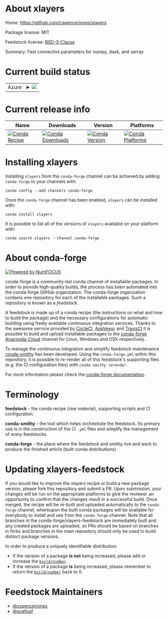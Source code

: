 About xlayers
=============

Home: https://github.com/cspencerjones/xlayers

Package license: MIT

Feedstock license: [BSD-3-Clause](https://github.com/conda-forge/xlayers-feedstock/blob/master/LICENSE.txt)

Summary: Fast convective parameters for numpy, dask, and xarray

Current build status
====================


<table>
    
  <tr>
    <td>Azure</td>
    <td>
      <details>
        <summary>
          <a href="https://dev.azure.com/conda-forge/feedstock-builds/_build/latest?definitionId=8830&branchName=master">
            <img src="https://dev.azure.com/conda-forge/feedstock-builds/_apis/build/status/xlayers-feedstock?branchName=master">
          </a>
        </summary>
        <table>
          <thead><tr><th>Variant</th><th>Status</th></tr></thead>
          <tbody><tr>
              <td>linux_64_fortran_compiler_version7python3.6.____cpython</td>
              <td>
                <a href="https://dev.azure.com/conda-forge/feedstock-builds/_build/latest?definitionId=8830&branchName=master">
                  <img src="https://dev.azure.com/conda-forge/feedstock-builds/_apis/build/status/xlayers-feedstock?branchName=master&jobName=linux&configuration=linux_64_fortran_compiler_version7python3.6.____cpython" alt="variant">
                </a>
              </td>
            </tr><tr>
              <td>linux_64_fortran_compiler_version7python3.7.____cpython</td>
              <td>
                <a href="https://dev.azure.com/conda-forge/feedstock-builds/_build/latest?definitionId=8830&branchName=master">
                  <img src="https://dev.azure.com/conda-forge/feedstock-builds/_apis/build/status/xlayers-feedstock?branchName=master&jobName=linux&configuration=linux_64_fortran_compiler_version7python3.7.____cpython" alt="variant">
                </a>
              </td>
            </tr><tr>
              <td>linux_64_fortran_compiler_version7python3.8.____cpython</td>
              <td>
                <a href="https://dev.azure.com/conda-forge/feedstock-builds/_build/latest?definitionId=8830&branchName=master">
                  <img src="https://dev.azure.com/conda-forge/feedstock-builds/_apis/build/status/xlayers-feedstock?branchName=master&jobName=linux&configuration=linux_64_fortran_compiler_version7python3.8.____cpython" alt="variant">
                </a>
              </td>
            </tr><tr>
              <td>linux_64_fortran_compiler_version9python3.6.____cpython</td>
              <td>
                <a href="https://dev.azure.com/conda-forge/feedstock-builds/_build/latest?definitionId=8830&branchName=master">
                  <img src="https://dev.azure.com/conda-forge/feedstock-builds/_apis/build/status/xlayers-feedstock?branchName=master&jobName=linux&configuration=linux_64_fortran_compiler_version9python3.6.____cpython" alt="variant">
                </a>
              </td>
            </tr><tr>
              <td>linux_64_fortran_compiler_version9python3.7.____cpython</td>
              <td>
                <a href="https://dev.azure.com/conda-forge/feedstock-builds/_build/latest?definitionId=8830&branchName=master">
                  <img src="https://dev.azure.com/conda-forge/feedstock-builds/_apis/build/status/xlayers-feedstock?branchName=master&jobName=linux&configuration=linux_64_fortran_compiler_version9python3.7.____cpython" alt="variant">
                </a>
              </td>
            </tr><tr>
              <td>linux_64_fortran_compiler_version9python3.8.____cpython</td>
              <td>
                <a href="https://dev.azure.com/conda-forge/feedstock-builds/_build/latest?definitionId=8830&branchName=master">
                  <img src="https://dev.azure.com/conda-forge/feedstock-builds/_apis/build/status/xlayers-feedstock?branchName=master&jobName=linux&configuration=linux_64_fortran_compiler_version9python3.8.____cpython" alt="variant">
                </a>
              </td>
            </tr><tr>
              <td>osx_64_fortran_compiler_version7python3.6.____cpython</td>
              <td>
                <a href="https://dev.azure.com/conda-forge/feedstock-builds/_build/latest?definitionId=8830&branchName=master">
                  <img src="https://dev.azure.com/conda-forge/feedstock-builds/_apis/build/status/xlayers-feedstock?branchName=master&jobName=osx&configuration=osx_64_fortran_compiler_version7python3.6.____cpython" alt="variant">
                </a>
              </td>
            </tr><tr>
              <td>osx_64_fortran_compiler_version7python3.7.____cpython</td>
              <td>
                <a href="https://dev.azure.com/conda-forge/feedstock-builds/_build/latest?definitionId=8830&branchName=master">
                  <img src="https://dev.azure.com/conda-forge/feedstock-builds/_apis/build/status/xlayers-feedstock?branchName=master&jobName=osx&configuration=osx_64_fortran_compiler_version7python3.7.____cpython" alt="variant">
                </a>
              </td>
            </tr><tr>
              <td>osx_64_fortran_compiler_version7python3.8.____cpython</td>
              <td>
                <a href="https://dev.azure.com/conda-forge/feedstock-builds/_build/latest?definitionId=8830&branchName=master">
                  <img src="https://dev.azure.com/conda-forge/feedstock-builds/_apis/build/status/xlayers-feedstock?branchName=master&jobName=osx&configuration=osx_64_fortran_compiler_version7python3.8.____cpython" alt="variant">
                </a>
              </td>
            </tr><tr>
              <td>osx_64_fortran_compiler_version9python3.6.____cpython</td>
              <td>
                <a href="https://dev.azure.com/conda-forge/feedstock-builds/_build/latest?definitionId=8830&branchName=master">
                  <img src="https://dev.azure.com/conda-forge/feedstock-builds/_apis/build/status/xlayers-feedstock?branchName=master&jobName=osx&configuration=osx_64_fortran_compiler_version9python3.6.____cpython" alt="variant">
                </a>
              </td>
            </tr><tr>
              <td>osx_64_fortran_compiler_version9python3.7.____cpython</td>
              <td>
                <a href="https://dev.azure.com/conda-forge/feedstock-builds/_build/latest?definitionId=8830&branchName=master">
                  <img src="https://dev.azure.com/conda-forge/feedstock-builds/_apis/build/status/xlayers-feedstock?branchName=master&jobName=osx&configuration=osx_64_fortran_compiler_version9python3.7.____cpython" alt="variant">
                </a>
              </td>
            </tr><tr>
              <td>osx_64_fortran_compiler_version9python3.8.____cpython</td>
              <td>
                <a href="https://dev.azure.com/conda-forge/feedstock-builds/_build/latest?definitionId=8830&branchName=master">
                  <img src="https://dev.azure.com/conda-forge/feedstock-builds/_apis/build/status/xlayers-feedstock?branchName=master&jobName=osx&configuration=osx_64_fortran_compiler_version9python3.8.____cpython" alt="variant">
                </a>
              </td>
            </tr>
          </tbody>
        </table>
      </details>
    </td>
  </tr>
</table>

Current release info
====================

| Name | Downloads | Version | Platforms |
| --- | --- | --- | --- |
| [![Conda Recipe](https://img.shields.io/badge/recipe-xlayers-green.svg)](https://anaconda.org/conda-forge/xlayers) | [![Conda Downloads](https://img.shields.io/conda/dn/conda-forge/xlayers.svg)](https://anaconda.org/conda-forge/xlayers) | [![Conda Version](https://img.shields.io/conda/vn/conda-forge/xlayers.svg)](https://anaconda.org/conda-forge/xlayers) | [![Conda Platforms](https://img.shields.io/conda/pn/conda-forge/xlayers.svg)](https://anaconda.org/conda-forge/xlayers) |

Installing xlayers
==================

Installing `xlayers` from the `conda-forge` channel can be achieved by adding `conda-forge` to your channels with:

```
conda config --add channels conda-forge
```

Once the `conda-forge` channel has been enabled, `xlayers` can be installed with:

```
conda install xlayers
```

It is possible to list all of the versions of `xlayers` available on your platform with:

```
conda search xlayers --channel conda-forge
```


About conda-forge
=================

[![Powered by NumFOCUS](https://img.shields.io/badge/powered%20by-NumFOCUS-orange.svg?style=flat&colorA=E1523D&colorB=007D8A)](http://numfocus.org)

conda-forge is a community-led conda channel of installable packages.
In order to provide high-quality builds, the process has been automated into the
conda-forge GitHub organization. The conda-forge organization contains one repository
for each of the installable packages. Such a repository is known as a *feedstock*.

A feedstock is made up of a conda recipe (the instructions on what and how to build
the package) and the necessary configurations for automatic building using freely
available continuous integration services. Thanks to the awesome service provided by
[CircleCI](https://circleci.com/), [AppVeyor](https://www.appveyor.com/)
and [TravisCI](https://travis-ci.com/) it is possible to build and upload installable
packages to the [conda-forge](https://anaconda.org/conda-forge)
[Anaconda-Cloud](https://anaconda.org/) channel for Linux, Windows and OSX respectively.

To manage the continuous integration and simplify feedstock maintenance
[conda-smithy](https://github.com/conda-forge/conda-smithy) has been developed.
Using the ``conda-forge.yml`` within this repository, it is possible to re-render all of
this feedstock's supporting files (e.g. the CI configuration files) with ``conda smithy rerender``.

For more information please check the [conda-forge documentation](https://conda-forge.org/docs/).

Terminology
===========

**feedstock** - the conda recipe (raw material), supporting scripts and CI configuration.

**conda-smithy** - the tool which helps orchestrate the feedstock.
                   Its primary use is in the construction of the CI ``.yml`` files
                   and simplify the management of *many* feedstocks.

**conda-forge** - the place where the feedstock and smithy live and work to
                  produce the finished article (built conda distributions)


Updating xlayers-feedstock
==========================

If you would like to improve the xlayers recipe or build a new
package version, please fork this repository and submit a PR. Upon submission,
your changes will be run on the appropriate platforms to give the reviewer an
opportunity to confirm that the changes result in a successful build. Once
merged, the recipe will be re-built and uploaded automatically to the
`conda-forge` channel, whereupon the built conda packages will be available for
everybody to install and use from the `conda-forge` channel.
Note that all branches in the conda-forge/xlayers-feedstock are
immediately built and any created packages are uploaded, so PRs should be based
on branches in forks and branches in the main repository should only be used to
build distinct package versions.

In order to produce a uniquely identifiable distribution:
 * If the version of a package **is not** being increased, please add or increase
   the [``build/number``](https://conda.io/docs/user-guide/tasks/build-packages/define-metadata.html#build-number-and-string).
 * If the version of a package **is** being increased, please remember to return
   the [``build/number``](https://conda.io/docs/user-guide/tasks/build-packages/define-metadata.html#build-number-and-string)
   back to 0.

Feedstock Maintainers
=====================

* [@cspencerjones](https://github.com/cspencerjones/)
* [@ocefpaf](https://github.com/ocefpaf/)

